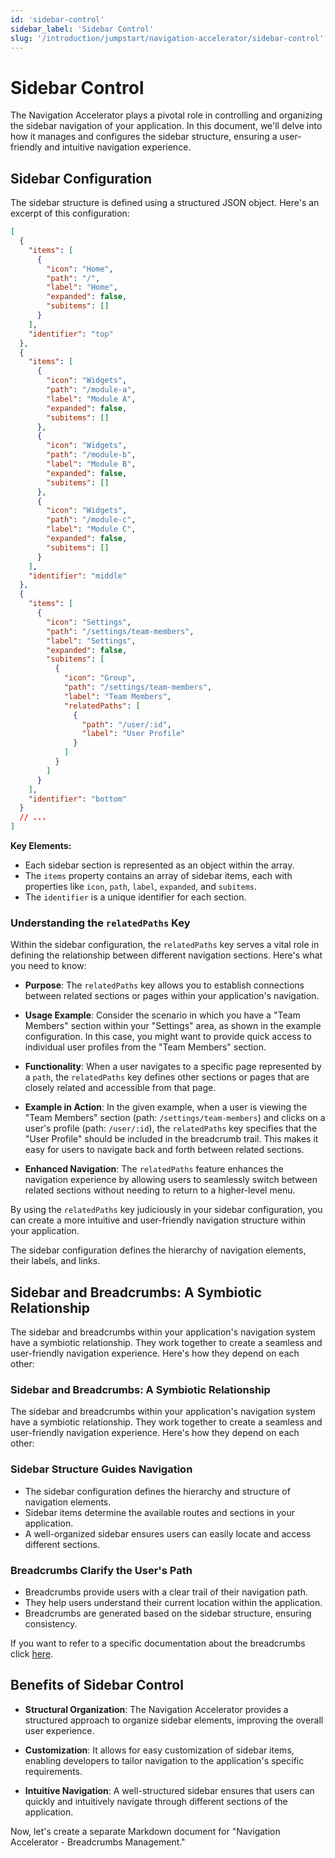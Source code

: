 ```yaml
---
id: 'sidebar-control'
sidebar_label: 'Sidebar Control'
slug: '/introduction/jumpstart/navigation-accelerator/sidebar-control'
---
```

# Sidebar Control

The Navigation Accelerator plays a pivotal role in controlling and organizing the sidebar navigation of your application. In this document, we'll delve into how it manages and configures the sidebar structure, ensuring a user-friendly and intuitive navigation experience.

## Sidebar Configuration

The sidebar structure is defined using a structured JSON object. Here's an excerpt of this configuration:

```json
[
  {
    "items": [
      {
        "icon": "Home",
        "path": "/",
        "label": "Home",
        "expanded": false,
        "subitems": []
      }
    ],
    "identifier": "top"
  },
  {
    "items": [
      {
        "icon": "Widgets",
        "path": "/module-a",
        "label": "Module A",
        "expanded": false,
        "subitems": []
      },
      {
        "icon": "Widgets",
        "path": "/module-b",
        "label": "Module B",
        "expanded": false,
        "subitems": []
      },
      {
        "icon": "Widgets",
        "path": "/module-c",
        "label": "Module C",
        "expanded": false,
        "subitems": []
      }
    ],
    "identifier": "middle"
  },
  {
    "items": [
      {
        "icon": "Settings",
        "path": "/settings/team-members",
        "label": "Settings",
        "expanded": false,
        "subitems": [
          {
            "icon": "Group",
            "path": "/settings/team-members",
            "label": "Team Members",
            "relatedPaths": [
              {
                "path": "/user/:id",
                "label": "User Profile"
              }
            ]
          }
        ]
      }
    ],
    "identifier": "bottom"
  }
  // ...
]
```

**Key Elements:**

- Each sidebar section is represented as an object within the array.
- The `items` property contains an array of sidebar items, each with properties like `icon`, `path`, `label`, `expanded`, and `subitems`.
- The `identifier` is a unique identifier for each section.

### Understanding the `relatedPaths` Key

Within the sidebar configuration, the `relatedPaths` key serves a vital role in defining the relationship between different navigation sections. Here's what you need to know:

- **Purpose**: The `relatedPaths` key allows you to establish connections between related sections or pages within your application's navigation.

- **Usage Example**: Consider the scenario in which you have a "Team Members" section within your "Settings" area, as shown in the example configuration. In this case, you might want to provide quick access to individual user profiles from the "Team Members" section.

- **Functionality**: When a user navigates to a specific page represented by a `path`, the `relatedPaths` key defines other sections or pages that are closely related and accessible from that page.

- **Example in Action**: In the given example, when a user is viewing the "Team Members" section (path: `/settings/team-members`) and clicks on a user's profile (path: `/user/:id`), the `relatedPaths` key specifies that the "User Profile" should be included in the breadcrumb trail. This makes it easy for users to navigate back and forth between related sections.

- **Enhanced Navigation**: The `relatedPaths` feature enhances the navigation experience by allowing users to seamlessly switch between related sections without needing to return to a higher-level menu.

By using the `relatedPaths` key judiciously in your sidebar configuration, you can create a more intuitive and user-friendly navigation structure within your application.


The sidebar configuration defines the hierarchy of navigation elements, their labels, and links.

## Sidebar and Breadcrumbs: A Symbiotic Relationship

The sidebar and breadcrumbs within your application's navigation system have a symbiotic relationship. They work together to create a seamless and user-friendly navigation experience. Here's how they depend on each other:

### Sidebar and Breadcrumbs: A Symbiotic Relationship

The sidebar and breadcrumbs within your application's navigation system have a symbiotic relationship. They work together to create a seamless and user-friendly navigation experience. Here's how they depend on each other:

### Sidebar Structure Guides Navigation

- The sidebar configuration defines the hierarchy and structure of navigation elements.
- Sidebar items determine the available routes and sections in your application.
- A well-organized sidebar ensures users can easily locate and access different sections.

### Breadcrumbs Clarify the User's Path

- Breadcrumbs provide users with a clear trail of their navigation path.
- They help users understand their current location within the application.
- Breadcrumbs are generated based on the sidebar structure, ensuring consistency.

If you want to refer to a specific documentation about the breadcrumbs click [here](./breadcrumbs-managment.md).

## Benefits of Sidebar Control

- **Structural Organization**: The Navigation Accelerator provides a structured approach to organize sidebar elements, improving the overall user experience.

- **Customization**: It allows for easy customization of sidebar items, enabling developers to tailor navigation to the application's specific requirements.

- **Intuitive Navigation**: A well-structured sidebar ensures that users can quickly and intuitively navigate through different sections of the application.

Now, let's create a separate Markdown document for "Navigation Accelerator - Breadcrumbs Management."